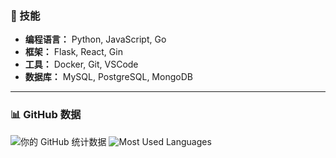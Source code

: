 ### 🚀 技能
- **编程语言：** Python, JavaScript, Go
- **框架：** Flask, React, Gin
- **工具：** Docker, Git, VSCode
- **数据库：** MySQL, PostgreSQL, MongoDB

---

### 📊 GitHub 数据
![你的 GitHub 统计数据](https://github-readme-stats.vercel.app/api?username=guidoxie&show_icons=true&theme=vue) ![Most Used Languages](https://github-readme-stats.vercel.app/api/top-langs/?username=guidoxie&layout=compact&theme=vue)

